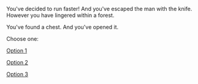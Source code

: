 You've decided to run faster! And you've escaped the man with the knife. However you have lingered within a forest.

You've found a chest. And you've opened it.

Choose one: 

[Option 1](option1.md)

[Option 2](option2.md)

[Option 3](option3.md)